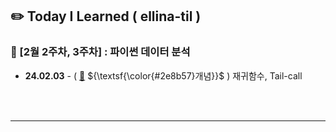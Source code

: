 ## ✏️ Today I Learned ( ellina-til )

### 🌸 [2월 2주차, 3주차] : 파이썬 데이터 분석

- **24.02.03** - ( [🔗]() ${\textsf{\color{#2e8b57}개념}}$ ) 재귀함수, Tail-call
<br/>
<br/>
<hr/>
